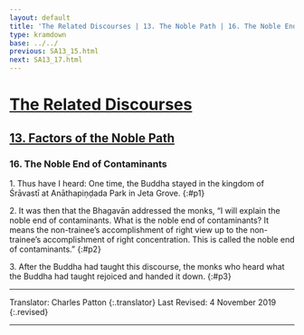 ```yaml
---
layout: default
title: 'The Related Discourses | 13. The Noble Path | 16. The Noble End of Contaminants'
type: kramdown
base: ../../
previous: SA13_15.html
next: SA13_17.html
---
```


# [The Related Discourses](../index.html)
## [13. Factors of the Noble Path](index.html)
### 16. The Noble End of Contaminants

1\. Thus have I heard: One time, the Buddha stayed in the kingdom of Śrāvastī at Anāthapiṇḍada Park in Jeta Grove.
{:#p1}

2\. It was then that the Bhagavān addressed the monks, “I will explain the noble end of contaminants. What is the noble end of contaminants? It means the non-trainee’s accomplishment of right view up to the non-trainee’s accomplishment of right concentration. This is called the noble end of contaminants.”
{:#p2}

3\. After the Buddha had taught this discourse, the monks who heard what the Buddha had taught rejoiced and handed it down.
{:#p3}

---

Translator: Charles Patton
{:.translator}
Last Revised: 4 November 2019
{:.revised}

---